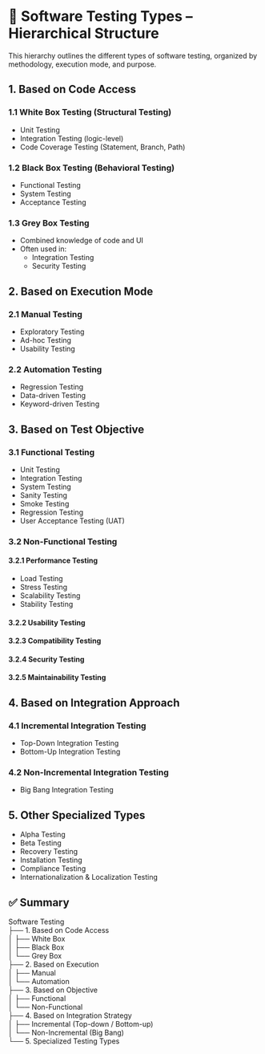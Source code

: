 # 🧪 Software Testing Types – Hierarchical Structure

This hierarchy outlines the different types of software testing, organized by methodology, execution mode, and purpose.

## 1. Based on Code Access

### 1.1 White Box Testing (Structural Testing)
- Unit Testing
- Integration Testing (logic-level)
- Code Coverage Testing (Statement, Branch, Path)

### 1.2 Black Box Testing (Behavioral Testing)
- Functional Testing
- System Testing
- Acceptance Testing

### 1.3 Grey Box Testing
- Combined knowledge of code and UI
- Often used in:
  - Integration Testing
  - Security Testing


## 2. Based on Execution Mode

### 2.1 Manual Testing
- Exploratory Testing
- Ad-hoc Testing
- Usability Testing

### 2.2 Automation Testing
- Regression Testing
- Data-driven Testing
- Keyword-driven Testing


## 3. Based on Test Objective

### 3.1 Functional Testing
- Unit Testing
- Integration Testing
- System Testing
- Sanity Testing
- Smoke Testing
- Regression Testing
- User Acceptance Testing (UAT)

### 3.2 Non-Functional Testing

#### 3.2.1 Performance Testing
- Load Testing
- Stress Testing
- Scalability Testing
- Stability Testing

#### 3.2.2 Usability Testing

#### 3.2.3 Compatibility Testing

#### 3.2.4 Security Testing

#### 3.2.5 Maintainability Testing


## 4. Based on Integration Approach

### 4.1 Incremental Integration Testing
- Top-Down Integration Testing
- Bottom-Up Integration Testing

### 4.2 Non-Incremental Integration Testing
- Big Bang Integration Testing


## 5. Other Specialized Types

- Alpha Testing
- Beta Testing
- Recovery Testing
- Installation Testing
- Compliance Testing
- Internationalization & Localization Testing


## ✅ Summary

Software Testing  
├── 1. Based on Code Access  
│   ├── White Box  
│   ├── Black Box  
│   └── Grey Box  
├── 2. Based on Execution  
│   ├── Manual  
│   └── Automation  
├── 3. Based on Objective  
│   ├── Functional  
│   └── Non-Functional  
├── 4. Based on Integration Strategy  
│   ├── Incremental (Top-down / Bottom-up)  
│   └── Non-Incremental (Big Bang)  
└── 5. Specialized Testing Types  


